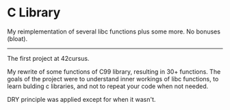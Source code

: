# C Library
My reimplementation of several libc functions plus some more. No bonuses (bloat).
___

The first project at 42cursus.

My rewrite of some functions of C99 library, resulting in 30+ functions. The goals of the project were to understand inner workings of libc functions, to learn bulding c libraries, and not to repeat your code when not needed.

DRY principle was applied except for when it wasn't.
